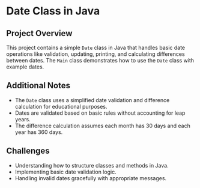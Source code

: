 # Date Class in Java

## Project Overview
This project contains a simple `Date` class in Java that handles basic date operations like validation, updating, printing, and calculating differences between dates. The `Main` class demonstrates how to use the `Date` class with example dates.

## Additional Notes
- The `Date` class uses a simplified date validation and difference calculation for educational purposes.
- Dates are validated based on basic rules without accounting for leap years.
- The difference calculation assumes each month has 30 days and each year has 360 days.

## Challenges
- Understanding how to structure classes and methods in Java.
- Implementing basic date validation logic.
- Handling invalid dates gracefully with appropriate messages.
